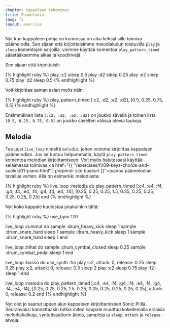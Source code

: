 ```yaml
---
chapter: Kappaleen tekeminen
title: Päämelodia
lang: fi
layout: exercise
---
```


Nyt kun kappaleen pohja on kunnossa on aika keksiä sille toimiva päämelodia. Sen sijaan että kirjoittaisimme melodiakulun toistuvilla `play` ja `sleep` komentojen sarjoilla, voimme käyttää komentoa `play_pattern_timed` säästääksemme aikaa ja koodirivejä. 

Sen sijaan että kirjoittaisit: 

{% highlight ruby %}
play :c2
sleep 0.5
play :d2
sleep 0.25
play :e2
sleep 0.75
play :d2
sleep 0.5
{% endhighlight %}

Voit kirjoittaa saman asian myös näin:

{% highlight ruby %}
play_pattern_timed [:c2, :d2, :e2, :d2], [0.5, 0.25, 0.75, 0.5]
{% endhighlight %}

Ensimmäinen lista `[:c2, :d2, :e2, :d2]` on joukko säveliä ja toinen lista `[0.5, 0.25, 0.75, 0.5]` on joukko sävelten välissä olevia taukoja. 

## Melodia

Tee uusi `live_loop` nimeltä `melodia`, johon voimme kirjoittaa kappaleen päämelodian. Jos se tuntuu helpommalta, käytä `play_pattern_timed` komentoa melodian kirjoittamiseen. Voit myös halutessasi käyttää selaimessa toimivaa <a href="{{ "/exercises/fi/09-keys-chords-and-scales/01-piano.html" | prepend: site.baseurl }}">pianoa</a> päämelodian tavailua varten. Alla on esimerkki melodiasta:

{% highlight ruby %}
live_loop :melodia do
  play_pattern_timed [:c4, :e4, :f4, :g4, :f4, :e4, :f4, :g4, :f4, :e4, :f4], [0.25, 0.25, 0.25, 1.5, 0.25, 0.25, 0.25, 0.25, 0.25, 0.25]
end
{% endhighlight %}

Nyt koko kappale kuulostaa jotakuinkin tältä: 

{% highlight ruby %}
use_bpm 120

live_loop :rummut do
  sample :drum_heavy_kick
  sleep 1
  sample :drum_snare_hard
  sleep 1
  sample :drum_heavy_kick
  sleep 1
  sample :drum_snare_hard
  sleep 1
end

live_loop :hihat do
  sample :drum_cymbal_closed
  sleep 0.25
  sample :drum_cymbal_pedal
  sleep 1
end

live_loop :basso do
  use_synth :fm
  play :c2, attack: 0, release: 0.25
  sleep 0.25
  play :c2, attack: 0, release: 0.3
  sleep 2
  play :e2
  sleep 0.75
  play :f2
  sleep 1
end

live_loop :melodia do
  play_pattern_timed [:c4, :e4, :f4, :g4, :f4, :e4, :f4, :g4, :f4, :e4, :f4], [0.25, 0.25, 0.25, 1.5, 0.25, 0.25, 0.25, 0.25, 0.25, 0.25], attack: 0, release: 0.2
end
{% endhighlight %}

Nyt olet jo saanut upean alun kappaleen kirjoittamiseen Sonic Pi:llä. Seuraavaksi kannattaakin tutkia miten kappale muuttuu kokeilemalla erilaisia melodiakulkuja, syntetisaattorin ääniä, sampleja ja `sleep`, `attack` ja `release` -arvoja. 
